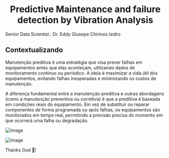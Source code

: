 # <h1 align="center">Predictive Maintenance and failure detection by Vibration Analysis</h1>

Senior Data Scientist.: Dr. Eddy Giusepe Chirinos Isidro

## Contextualizando

Manutenção preditiva é uma estratégia que visa prever falhas em equipamentos antes que elas aconteçam, utilizando dados de monitoramento contínuo ou periódico. A ideia é maximizar a vida útil dos equipamentos, evitando falhas inesperadas e minimizando os custos de manutenção.

A diferença fundamental entre a manutenção preditiva e outras abordagens (como a manutenção preventiva ou corretiva) é que a preditiva é baseada em condições reais do equipamento. Em vez de substituir ou reparar componentes de forma programada ou após falhas, os equipamentos são monitorados em tempo real, permitindo a previsão precisa do momento em que ocorrerá uma falha ou degradação.

![image](https://github.com/user-attachments/assets/85e917d7-dae7-4763-a297-2831b44fc28d)


![image](https://github.com/user-attachments/assets/9f5efba7-538c-4295-b7b8-8b8fdb63cff2)


























Thanks God 🤗!
